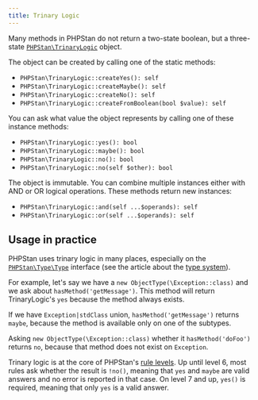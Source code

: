 ```yaml
---
title: Trinary Logic
---
```


Many methods in PHPStan do not return a two-state boolean, but a three-state [`PHPStan\TrinaryLogic`](https://apiref.phpstan.org/1.8.x/PHPStan.TrinaryLogic.html) object.

The object can be created by calling one of the static methods:

* `PHPStan\TrinaryLogic::createYes(): self`
* `PHPStan\TrinaryLogic::createMaybe(): self`
* `PHPStan\TrinaryLogic::createNo(): self`
* `PHPStan\TrinaryLogic::createFromBoolean(bool $value): self`

You can ask what value the object represents by calling one of these instance methods:

* `PHPStan\TrinaryLogic::yes(): bool`
* `PHPStan\TrinaryLogic::maybe(): bool`
* `PHPStan\TrinaryLogic::no(): bool`
* `PHPStan\TrinaryLogic::no(self $other): bool`

The object is immutable. You can combine multiple instances either with AND or OR logical operations. These methods return new instances:

* `PHPStan\TrinaryLogic::and(self ...$operands): self`
* `PHPStan\TrinaryLogic::or(self ...$operands): self`

Usage in practice
-------------------

PHPStan uses trinary logic in many places, especially on the [`PHPStan\Type\Type`]() interface (see the article about the [type system](/developing-extensions/type-system)).

For example, let's say we have a `new ObjectType(\Exception::class)` and we ask about `hasMethod('getMessage')`. This method will return TrinaryLogic's `yes` because the method always exists.

If we have `Exception|stdClass` union, `hasMethod('getMessage')` returns `maybe`, because the method is available only on one of the subtypes.

Asking `new ObjectType(\Exception::class)` whether it `hasMethod('doFoo')` returns `no`, because that method does not exist on `Exception`.

Trinary logic is at the core of PHPStan's [rule levels](/user-guide/rule-levels). Up until level 6, most rules ask whether the result is `!no()`, meaning that `yes` and `maybe` are valid answers and no error is reported in that case. On level 7 and up, `yes()` is required, meaning that only `yes` is a valid answer.
